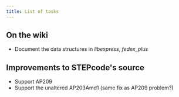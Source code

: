```yaml
---
title: List of tasks
---
```


On the wiki
-----------

-   Document the data structures in *libexpress*, *fedex\_plus*

Improvements to STEPcode's source
---------------------------------

-   Support AP209
-   Support the unaltered AP203Amd1 (same fix as AP209 problem?)

